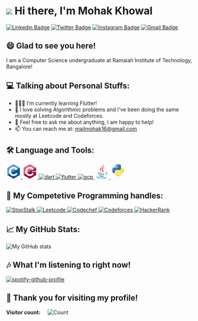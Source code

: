 # **<img src="https://media.giphy.com/media/hvRJCLFzcasrR4ia7z/giphy.gif" width="25px"> Hi there, I'm Mohak Khowal**
[![Linkedin Badge](https://img.shields.io/badge/-LinkedIN-blue?style=flat&logo=Linkedin&logoColor=white&link=https://www.linkedin.com/in/mohak-khowal/)](https://www.linkedin.com/in/mohak-khowal/)
[![Twitter Badge](https://img.shields.io/badge/-Twitter-1ca0f1?style=flat&labelColor=1ca0f1&logo=twitter&logoColor=white&link=https://twitter.com/mohakkkkkkkk)](https://twitter.com/mohakkkkkkkk)
[![Instagram Badge](https://img.shields.io/badge/-Instagram-purple?style=flat&logo=instagram&logoColor=white&link=https://instagram.com/mohakkkk._/)](https://instagram.com/mohakkkk._)
[![Gmail Badge](https://img.shields.io/badge/-Gmail-c14438?style=flat&logo=Gmail&logoColor=white&link=mailto:mailmohak16@gmail.com)](mailto:mailmohak16@gmail.com)


## 😄 **Glad to see you here!**

I am a Computer Science undergraduate at Ramaiah Institute of Technology, Bangalore!

## 💻 **Talking about Personal Stuffs:**

- 👨🏻‍💻 I’m currently learning Flutter!
- 🚀 I love solving Algorithmic problems and I've been doing the same mostly at Leetcode and Codeforces.
- 💬 Feel free to ask me about anything, I am happy to help!
- 📫 You can reach me at: mailmohak16@gmail.com


## 🛠 **Language and Tools:**

<p align="left"> <a href="https://www.cprogramming.com/" target="_blank"> <img src="https://raw.githubusercontent.com/devicons/devicon/master/icons/c/c-original.svg" alt="c" width="40" height="40"/> </a> <a href="https://www.w3schools.com/cpp/" target="_blank"> <img src="https://raw.githubusercontent.com/devicons/devicon/master/icons/cplusplus/cplusplus-original.svg" alt="cplusplus" width="40" height="40"/> </a> <a href="https://dart.dev" target="_blank"> <img src="https://www.vectorlogo.zone/logos/dartlang/dartlang-icon.svg" alt="dart" width="40" height="40"/> </a> <a href="https://flutter.dev" target="_blank"> <img src="https://www.vectorlogo.zone/logos/flutterio/flutterio-icon.svg" alt="flutter" width="40" height="40"/> </a> <a href="https://cloud.google.com" target="_blank"> <img src="https://www.vectorlogo.zone/logos/google_cloud/google_cloud-icon.svg" alt="gcp" width="40" height="40"/> </a> <a href="https://www.java.com" target="_blank"> <img src="https://raw.githubusercontent.com/devicons/devicon/master/icons/java/java-original.svg" alt="java" width="40" height="40"/> </a> <a href="https://www.python.org" target="_blank"> <img src="https://raw.githubusercontent.com/devicons/devicon/master/icons/python/python-original.svg" alt="python" width="40" height="40"/> </a> </p>

## 🧮 **My Competetive Programming handles:**

<p align="left"> <a href="https://www.stopstalk.com/user/profile/mohakkhowal" target="_blank"> <img src="https://www.stopstalk.com/static/images/stopstalk-logo.png" alt="StopStalk" width="40" height="40"/> </a> <a href="https://leetcode.com/mailmohak16/" target="_blank"> <img src="https://iconape.com/wp-content/png_logo_vector/leetcode-logo-white-no-text.png" alt="Leetcode" width="40" height="40"/> </a> <a href="https://www.codechef.com/users/mohakkkk" target="_blank"> <img src="https://s3.amazonaws.com/codechef_shared/sites/all/themes/abessive/logo.svg" alt="Codechef" width="40" height="40"/> </a> <a href="https://codeforces.com/profile/mohakkhowal" target="_blank"> <img src="https://art.npanuhin.me/SVG/Codeforces/Codeforces.colored.svg" alt="Codeforces" width="40" height="40"/> </a> <a href="https://www.hackerrank.com/mohakkhowal" target="_blank"> <img src="https://upload.wikimedia.org/wikipedia/commons/thumb/6/65/HackerRank_logo.png/900px-HackerRank_logo.png" alt="HackerRank" width="40" height="40"/> </a> </p>

##  📈 **My GitHub Stats:**

![My GitHub stats](https://github-readme-stats.vercel.app/api?username=mohakkhowal&show_icons=true&theme=great-gatsby&count_private=true) &nbsp; &nbsp;

## 🎶 **What I'm listening to right now!**

[![spotify-github-profile](https://spotify-github-profile.vercel.app/api/view?uid=29ot64a6jykgbrqnih4y1ft9q&cover_image=true&theme=default)](https://spotify-github-profile.vercel.app/api/view?uid=29ot64a6jykgbrqnih4y1ft9q&redirect=true)

## 👋 Thank you for visiting my profile!

 **Visitor count:** &nbsp; &nbsp; ![Count](https://profile-counter.glitch.me/mohakkhowal/count.svg)
